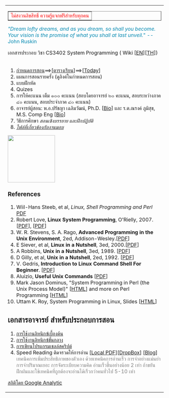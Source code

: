 <table width='500'>
<td>
<table border='1'>
<td>
<font color='red'>ไม่สงวนลิขสิทธิ์ ความรู้แจกฟรีสำหรับทุกคน</font>
</td>
</table>

<font color='#0489B1'><i>"Dream lofty dreams, and as you dream, so shall you become. Your vision is the promise of what you shall at last unveil.</i>" -- John Ruskin</font>


เอกสารประกอบ วิชา CS3402 System Programming ( Wiki [<a href='http://en.wikipedia.org/wiki/System_programming'>EN</a>][<a href='http://translate.google.com/translate?sl=en&tl=th&js=n&prev=_t&hl=th&ie=UTF-8&layout=2&eotf=1&u=http%3A%2F%2Fen.wikipedia.org%2Fwiki%2FSystem_programming&act=url'>TH</a>])<br>
<br>
<ol><li><a href='CourseSchedule2555_2.md'>กำหนดการสอน</a>==>[<a href='https://code.google.com/p/system-programming-cs3402-at-crma/wiki/CourseSchedule2555_2#ตารางเรียน_๒๕๕๕/๒'>ตารางเรียน</a>]==>[<a href='https://code.google.com/p/system-programming-cs3402-at-crma/wiki/CourseSchedule2555_2#Today'>Today</a>]<br>
</li><li>แผนการสอนรายครั้ง (ดูลิงค์ในกำหนดการสอน)<br>
</li><li>แบบฝึกหัด<br>
</li><li>Quizes<br>
</li><li>การให้คะแนน เต็ม ๑๐๐ คะแนน (สอบโดยอาจารย์ ๒๐ คะแนน, สอบระหว่างภาค ๔๐ คะแนน, สอบประจำภาค ๔๐ คะแนน)<br>
</li><li>อาจารย์ผู้สอน:  พ.อ.ปรัชญา เฉลิมวัฒน์, Ph.D. [<a href='http://code.google.com/p/system-programming-cs3402-at-crma/wiki/about_me'>Bio</a>]  และ ร.ต.ณรงค์ ภูมิสุข, M.S. Comp Eng [<a href='http://code.google.com/p/system-programming-cs3402-at-crma/wiki/about_narong'>Bio</a>]<br>
</li><li>วิธีการศึกษา <i>สอนเชิงบรรยาย และฝึกปฏิบัติ<br>
</li><li><a href='http://10.134.64.45/prachya/php/find-www.php'>ไฟล์ที่เกี่ยวข้องกับงานมอบ</a></li></ol></i>

<img src='https://dl.dropbox.com/u/37142998/2012%20System%20Programming/References/Books/linux%20system%20programming%20-%20cover.png' width='150'>
<h3>References</h3>
<ol><li>Wiil-Hans Steeb, et al, <i>Linux, Shell Programming and Perl</i> <a href='http://issc.uj.ac.za/downloads/linux.pdf'>PDF</a>
</li><li>Robert Love, <b>Linux System Programming</b>, O'Rielly, 2007. [<a href='http://www.google.com/url?sa=t&rct=j&q=&esrc=s&source=web&cd=4&ved=0CHQQFjAD&url=http%3A%2F%2Fwww.downloadpdffree.com%2Flinux-system-programming-robert-love.pdf&ei=RcYgUN7HMYL3rQfWi4HYDQ&usg=AFQjCNFP0tBLjHWDT9K-UHF9iMvJS536tw'>PDF</a>], [<a href='http://seesee.pbworks.com/f/linux.pdf'>PDF</a>]<br>
</li><li>W. R. Stevens, S. A. Rago, <b>Advanced Programming in the Unix Environment</b>, 2ed, Addison-Wesley.[<a href='http://poincare.matf.bg.ac.rs/~ivana/courses/ps/sistemi_knjige/apue.pdf'>PDF</a>]<br>
</li><li>E Siever, et al, <b>Linux in a Nutshell</b>, 3ed, 2000.[<a href='http://www.utm.edu/organizations/tsa/books/oreilly/OReilly.-.Linux_In_A_Nutshell_Third_Edition.ShareReactor.pdf'>PDF</a>]<br>
</li><li>A Robbins, <b>Unix in a Nutshell</b>, 3ed, 1989. [<a href='.md'>PDF</a>]<br>
</li><li>D Gilly, et al, <b>Unix in a Nutshell</b>, 2ed, 1992. [<a href='.md'>PDF</a>]<br>
</li><li>V. Gedris, <b>Introduction to Linux Command Shell For Beginner</b>.  [<a href='http://vic.gedris.org/Manual-ShellIntro/1.2/ShellIntro.pdf'>PDF</a>]<br>
</li><li>Aluizio, <b>Useful Unix Commands</b> [<a href='http://www.omg.unb.ca/~aluizio/unix_commands.pdf'>PDF</a>]<br>
</li><li>Mark Jason Dominus, "System Programming in Perl (the Unix Process Model)" [<a href='http://perl.plover.com/yak/commands-perl/'>HTML</a>] and more on Perl Programming [<a href='http://perl.plover.com/yak/'>HTML</a>]<br>
</li><li>Uttam K. Roy, System Programming in Linux, Slides [<a href='http://www.scribd.com/doc/7221919/System-Programming-in-Linux'>HTML</a>]</li></ol>

<h2>เอกสารอาจารย์ สำหรับประกอบการสอน</h2>
<ol><li><a href='https://dl.dropbox.com/u/37142998/2012%20System%20Programming/Doc/linux-basic-commands%20by%20pc%20for%20CS3402.pdf'>การใช้งานลิหนิกซ์เบื้องต้น</a>
</li><li><a href='https://dl.dropbox.com/u/37142998/2012%20System%20Programming/Doc/Linux-intermediate-commands%20by%20PC.pdf'>การใช้งานลิหนิกซ์ขั้นกลาง</a>
</li><li><a href='https://dl.dropbox.com/u/37142998/2012%20System%20Programming/Doc/shell-program%20by%20pc.pdf'>การเขียนโปรแกรมเชลล์สคริปต์</a>
</li><li>Speed Reading ติดจรวดให้การอ่าน [<a href='http://10.134.64.45/prachya/SIHB-49-09-07.pdf'>Local PDF</a>][<a href='https://dl.dropbox.com/u/37142998/Prachya/SIHB-49-09-07.pdf'>DropBox</a>] [<a href='http://drprachya.blogspot.com/2009/02/blog-post.html'>Blog</a>] <font color='grey'>เทคนิคการเพิ่มประสิทธิภาพของตัวเอง ด้วยเทคนิคการอ่านเร็ว การจำอย่างแม่นยำ การจำปริมาณเยอะ การจัดระเบียบความคิด  อ่านเร็วขึ้นอย่างน้อย 2 เท่า ถ้าขยันฝึกฝนและใช้เทคนิคที่ถูกต้องจะอ่านได้เร็วกว่าคนทั่วไป 5-10 เท่า</font></li></ol>

<a href='https://www.google.com/analytics/web/?hl=th&pli=1#dashboard/default/a34497622w62044167p63599401/'>สถิติโดย Google Analytic</a>